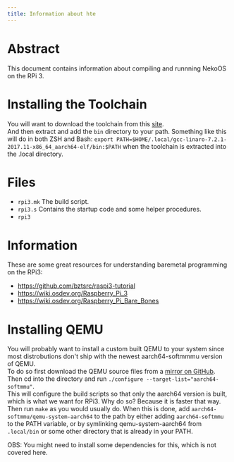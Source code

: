 ```yaml
---
title: Information about hte 
---
```


# Abstract
This document contains information about compiling and runnning NekoOS 
on the RPi 3.

# Installing the Toolchain
You will want to download the toolchain from this [site](https://releases.linaro.org/components/toolchain/binaries/latest/aarch64-elf/).  
And then extract and add the `bin` directory to your path.
Something like this will do in both ZSH and Bash:
`export PATH=$HOME/.local/gcc-linaro-7.2.1-2017.11-x86_64_aarch64-elf/bin:$PATH`
when the toolchain is extracted into the .local directory.

# Files
* `rpi3.mk` The build script.
* `rpi3.s` Contains the startup code and some helper procedures.
* `rpi3`

# Information
These are some great resources for understanding baremetal programming on the RPi3:
* https://github.com/bztsrc/raspi3-tutorial
* https://wiki.osdev.org/Raspberry_Pi_3
* https://wiki.osdev.org/Raspberry_Pi_Bare_Bones

# Installing QEMU
You will probably want to install a custom built QEMU to your system since 
most distrobutions don't ship with the newest aarch64-softmmmu version of QEMU.  
To do so first download the QEMU source files from a 
[mirror on GitHub](https://github.com/qemu/qemu).
Then cd into the directory and run `./configure --target-list="aarch64-softmmu"`.  
This will configure the build scripts so that only the aarch64 version is built, which is what we want for RPi3. Why do so? Because it is faster that way.  
Then run `make` as you would usually do.
When this is done, add `aarch64-softmmu/qemu-system-aarch64` to the path by either adding `aarch64-softmmu` to the PATH variable, or by symlinking qemu-system-aarch64 from `.local/bin` or some other directory that is already in your PATH.

OBS: You might need to install some dependencies for this, which is not covered here.